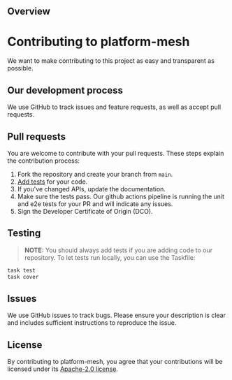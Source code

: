 ## Overview

# Contributing to platform-mesh
We want to make contributing to this project as easy and transparent as possible.

## Our development process
We use GitHub to track issues and feature requests, as well as accept pull requests.

## Pull requests
You are welcome to contribute with your pull requests. These steps explain the contribution process:

1. Fork the repository and create your branch from `main`.
1. [Add tests](#testing) for your code.
1. If you've changed APIs, update the documentation. 
1. Make sure the tests pass. Our github actions pipeline is running the unit and e2e tests for your PR and will indicate any issues.
1. Sign the Developer Certificate of Origin (DCO).

## Testing

> **NOTE:** You should always add tests if you are adding code to our repository.
To let tests run locally, you can use the Taskfile:
```sh
task test
task cover
```

## Issues
We use GitHub issues to track bugs. Please ensure your description is
clear and includes sufficient instructions to reproduce the issue.

## License
By contributing to platform-mesh, you agree that your contributions will be licensed
under its [Apache-2.0 license](LICENSE).
